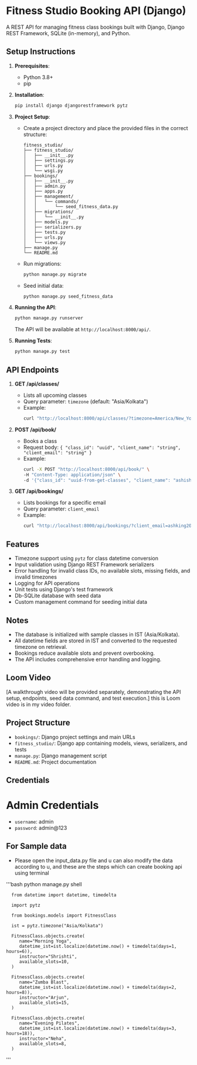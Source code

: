 # Fitness Studio Booking API (Django)

A REST API for managing fitness class bookings built with Django, Django REST Framework, SQLite (in-memory), and Python.

## Setup Instructions

1. **Prerequisites**:
   - Python 3.8+
   - pip

2. **Installation**:
   ```bash
   pip install django djangorestframework pytz
   ```

3. **Project Setup**:
   - Create a project directory and place the provided files in the correct structure:
     ```
     fitness_studio/
     ├── fitness_studio/
     │   ├── __init__.py
     │   ├── settings.py
     │   ├── urls.py
     │   └── wsgi.py
     ├── bookings/
     │   ├── __init__.py
     │   ├── admin.py
     │   ├── apps.py
     │   ├── management/
     │   │   └── commands/
     │   │       └── seed_fitness_data.py
     │   ├── migrations/
     │   │   └── __init__.py
     │   ├── models.py
     │   ├── serializers.py
     │   ├── tests.py
     │   ├── urls.py
     │   └── views.py
     ├── manage.py
     └── README.md
     ```
   - Run migrations:
     ```bash
     python manage.py migrate
     ```
   - Seed initial data:
     ```bash
     python manage.py seed_fitness_data
     ```

4. **Running the API**:
   ```bash
   python manage.py runserver
   ```
   The API will be available at `http://localhost:8000/api/`.

5. **Running Tests**:
   ```bash
   python manage.py test
   ```

## API Endpoints

1. **GET /api/classes/**
   - Lists all upcoming classes
   - Query parameter: `timezone` (default: "Asia/Kolkata")
   - Example:
     ```bash
     curl "http://localhost:8000/api/classes/?timezone=America/New_York"
     ```

2. **POST /api/book/**
   - Books a class
   - Request body: `{ "class_id": "uuid", "client_name": "string", "client_email": "string" }`
   - Example:
     ```bash
     curl -X POST "http://localhost:8000/api/book/" \
     -H "Content-Type: application/json" \
     -d '{"class_id": "uuid-from-get-classes", "client_name": "ashish", "client_email": "ashking201299@gmail.com"}'
     ```

3. **GET /api/bookings/**
   - Lists bookings for a specific email
   - Query parameter: `client_email`
   - Example:
     ```bash
     curl "http://localhost:8000/api/bookings/?client_email=ashking201299@gmail.com"
     ```

## Features
- Timezone support using `pytz` for class datetime conversion
- Input validation using Django REST Framework serializers
- Error handling for invalid class IDs, no available slots, missing fields, and invalid timezones
- Logging for API operations
- Unit tests using Django's test framework
- Db-SQLite database with seed data
- Custom management command for seeding initial data

## Notes
- The database is initialized with sample classes in IST (Asia/Kolkata).
- All datetime fields are stored in IST and converted to the requested timezone on retrieval.
- Bookings reduce available slots and prevent overbooking.
- The API includes comprehensive error handling and logging.

## Loom Video
[A walkthrough video will be provided separately, demonstrating the API setup, endpoints, seed data command, and test execution.]
this is Loom video is in my video folder.

## Project Structure
- `bookings/`: Django project settings and main URLs
- `fitness_studio/`: Django app containing models, views, serializers, and tests
- `manage.py`: Django management script
- `README.md`: Project documentation

## Credentials
   # Admin Credentials
- `username`: admin
- `password`: admin@123

## For Sample data
 - Please open the input_data.py file and u can also modify the data according to u, and these are the steps which can create booking api using terminal

 '''bash
      python manage.py shell
      
      from datetime import datetime, timedelta

      import pytz

      from bookings.models import FitnessClass

      ist = pytz.timezone("Asia/Kolkata")

      FitnessClass.objects.create(
         name="Morning Yoga",
         datetime_ist=ist.localize(datetime.now() + timedelta(days=1, hours=6)),
         instructor="Shrishti",
         available_slots=10,
      )

      FitnessClass.objects.create(
         name="Zumba Blast",
         datetime_ist=ist.localize(datetime.now() + timedelta(days=2, hours=8)),
         instructor="Arjun",
         available_slots=15,
      )

      FitnessClass.objects.create(
         name="Evening Pilates",
         datetime_ist=ist.localize(datetime.now() + timedelta(days=3, hours=18)),
         instructor="Neha",
         available_slots=8,
      )
 '''
